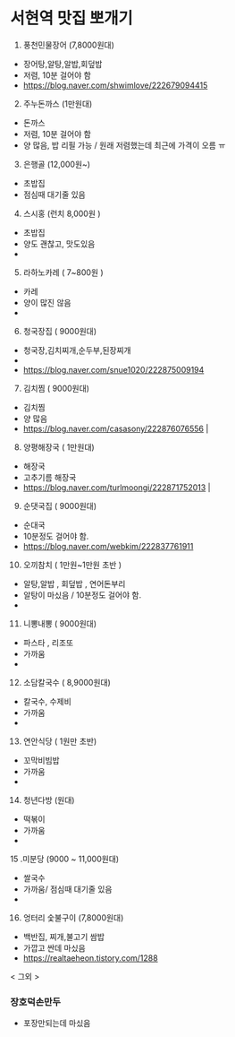 # 서현역 맛집 뽀개기

1. 풍천민물장어 (7,8000원대)
* 장어탕,알탕,알밥,회덮밥 
* 저렴, 10분 걸어야 함 
* https://blog.naver.com/shwimlove/222679094415 

2. 주누돈까스 (1만원대)
* 돈까스
* 저렴, 10분 걸어야 함 
* 양 많음, 밥 리필 가능 / 원래 저렴했는데 최근에 가격이 오름 ㅠ

3. 은행골 (12,000원~)
*  초밥집
*  점심때 대기줄 있음  

4. 스시홍 (런치 8,000원 )
*  초밥집
*  양도 괜찮고, 맛도있음     
*

5. 라하노카레 ( 7~800원 )
*  카레
*  양이 많진 않음      
*

6. 청국장집 ( 9000원대)
*  청국장,김치찌개,순두부,된장찌개 
*  
* https://blog.naver.com/snue1020/222875009194 

7. 김치찜 ( 9000원대)
*  김치찜
*  양 많음  
* https://blog.naver.com/casasony/222876076556   |

8. 양평해장국 ( 1만원대)
*  해장국
*  고추기름 해장국 
*  https://blog.naver.com/turlmoongi/222871752013 |                                                          
 
9. 순댓국집 ( 9000원대)
*  순대국
*  10분정도 걸어야 함.  
*  https://blog.naver.com/webkim/222837761911

10. 오끼참치 ( 1만원~1만원 초반 )
*  알탕,알밥 , 회덮밥 , 연어돈부리
*  알탕이 마싰음 / 10분정도 걸어야 함. 
*  

11. 니뽕내뽕 ( 9000원대)
*  파스타 , 리조또
*  가까움
*  

12. 소담칼국수 (  8,9000원대)
*  칼국수, 수제비
*  가까움
*  

13. 연안식당 ( 1원만 초반)
*  꼬막비빔밥
*  가까움
*  

14. 청년다방 (원대)
*  떡볶이
*  가까움
*  

 
15 .미분당 (9000 ~ 11,000원대)
*  쌀국수
*  가까움/ 점심때 대기줄 있음 
*  

16. 엉터리 숯불구이  (7,8000원대)
*  백반집, 찌개,불고기 쌈밥
*  가깝고 싼데 마싰음 
*  https://realtaeheon.tistory.com/1288    

< 그외 >                                           
### 장호덕손만두
* 포장만되는데 마싰음
